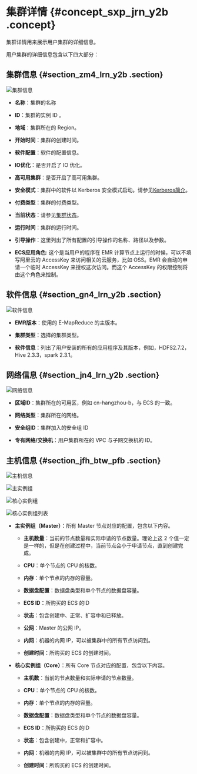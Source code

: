 # 集群详情 {#concept_sxp_jrn_y2b .concept}

集群详情用来展示用户集群的详细信息。

用户集群的详细信息包含以下四大部分：

## 集群信息 {#section_zm4_lrn_y2b .section}

![集群信息](http://static-aliyun-doc.oss-cn-hangzhou.aliyuncs.com/assets/img/17857/155117140010441_zh-CN.png)

-   **名称**：集群的名称

-   **ID**：集群的实例 ID 。
-   **地域**：集群所在的 Region。

-   **开始时间**：集群的创建时间。

-   **软件配置**：软件的配置信息。

-   **IO优化**：是否开启了 IO 优化。
-   **高可用集群**：是否开启了高可用集群。

-   **安全模式**：集群中的软件以 Kerberos 安全模式启动。请参见[Kerberos简介](intl.zh-CN/用户指南/Kerberos认证/Kerberos简介.md#)。
-   **付费类型**：集群的付费类型。

-   **当前状态**：请参见[集群状态](../../../../../intl.zh-CN/常见错误排除/附录/状态表.md#)。

-   **运行时间**：集群的运行时间。

-   **引导操作**：这里列出了所有配置的引导操作的名称、路径以及参数。
-   **ECS应用角色**: 这个是当用户的程序在 EMR 计算节点上运行的时候，可以不填写阿里云的 AccessKey 来访问相关的云服务，比如 OSS。EMR 会自动的申请一个临时 AccessKey 来授权这次访问。而这个 AccessKey 的权限控制将由这个角色来控制。

## 软件信息 {#section_gn4_lrn_y2b .section}

![软件信息](http://static-aliyun-doc.oss-cn-hangzhou.aliyuncs.com/assets/img/17857/155117140010443_zh-CN.jpg)

-   **EMR版本**：使用的 E-MapReduce 的主版本。

-   **集群类型**：选择的集群类型。

-   **软件信息**：列出了用户安装的所有的应用程序及其版本，例如，HDFS2.7.2，Hive 2.3.3，spark 2.3.1。


## 网络信息 {#section_jn4_lrn_y2b .section}

![网络信息](http://static-aliyun-doc.oss-cn-hangzhou.aliyuncs.com/assets/img/17857/155117140010444_zh-CN.png)

-   **区域ID**：集群所在的可用区，例如 cn-hangzhou-b，与 ECS 的一致。

-   **网络类型**：集群所在的网络。

-   **安全组ID**：集群加入的安全组 ID

-   **专有网络/交换机**：用户集群所在的 VPC 与子网交换机的 ID。


## 主机信息 {#section_jfh_btw_pfb .section}

![主机信息](http://static-aliyun-doc.oss-cn-hangzhou.aliyuncs.com/assets/img/17857/155117140014299_zh-CN.png)

![主实例组](http://static-aliyun-doc.oss-cn-hangzhou.aliyuncs.com/assets/img/17857/155117140014297_zh-CN.png)

![核心实例组](http://static-aliyun-doc.oss-cn-hangzhou.aliyuncs.com/assets/img/17857/155117140014300_zh-CN.png)

![核心实例组列表](http://static-aliyun-doc.oss-cn-hangzhou.aliyuncs.com/assets/img/17857/155117140014298_zh-CN.png)

-   **主实例组（Master）**：所有 Master 节点对应的配置，包含以下内容。

    -   **主机数量**：当前的节点数量和实际申请的节点数量。理论上这 2 个值一定是一样的，但是在创建过程中，当前节点会小于申请节点，直到创建完成。

    -   **CPU**：单个节点的 CPU 的核数。

    -   **内存**：单个节点的内存的容量。

    -   **数据盘配置**：数据盘类型和单个节点的数据盘容量。

    -   **ECS ID**：所购买的 ECS 的ID

    -   **状态**：包含创建中、正常、扩容中和已释放。

    -   **公网**：Master 的公网 IP。

    -   **内网**：机器的内网 IP，可以被集群中的所有节点访问到。

    -   **创建时间**：所购买的 ECS 的创建时间。

-   **核心实例组（Core）**：所有 Core 节点对应的配置，包含以下内容。

    -   **主机数**：当前的节点数量和实际申请的节点数量。

    -   **CPU**：单个节点的 CPU 的核数。

    -   **内存**：单个节点的内存的容量。

    -   **数据盘配置**：数据盘类型和单个节点的数据盘容量。

    -   **ECS ID**：所购买的 ECS 的ID

    -   **状态**：包含创建中，正常和扩容中。

    -   **内网**：机器的内网 IP，可以被集群中的所有节点访问到。

    -   **创建时间**：所购买的 ECS 的创建时间。


